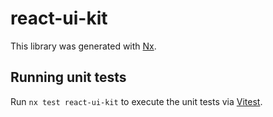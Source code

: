 # react-ui-kit

This library was generated with [Nx](https://nx.dev).

## Running unit tests

Run `nx test react-ui-kit` to execute the unit tests via [Vitest](https://vitest.dev/).